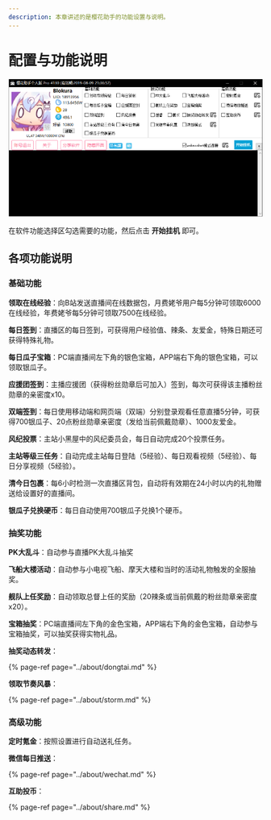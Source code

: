 ```yaml
---
description: 本章讲述的是樱花助手的功能设置与说明。
---
```


# 配置与功能说明

![&#x754C;&#x9762;&#x793A;&#x610F;&#x56FE;](../.gitbook/assets/image%20%287%29.png)

在软件功能选择区勾选需要的功能，然后点击 **开始挂机** 即可。

## 各项功能说明

### 基础功能

**领取在线经验**：向B站发送直播间在线数据包，月费姥爷用户每5分钟可领取6000在线经验，年费姥爷每5分钟可领取7500在线经验。

**每日签到**：直播区的每日签到，可获得用户经验值、辣条、友爱金，特殊日期还可获得特殊礼物。

**每日瓜子宝箱**：PC端直播间左下角的银色宝箱，APP端右下角的银色宝箱，可以领取银瓜子。

**应援团签到**：主播应援团（获得粉丝勋章后可加入）签到，每次可获得该主播粉丝勋章的亲密度x10。

**双端签到**：每日使用移动端和网页端（双端）分别登录观看任意直播5分钟，可获得700银瓜子、20点粉丝勋章亲密度（发给当前佩戴勋章）、1000友爱金。

**风纪投票**：主站小黑屋中的风纪委员会，每日自动完成20个投票任务。

**主站等级三任务**：自动完成主站每日登陆（5经验）、每日观看视频（5经验）、每日分享视频（5经验）。

**清今日包裹**：每6小时检测一次直播区背包，自动将有效期在24小时以内的礼物赠送给设置好的直播间。

**银瓜子兑换硬币**：每日自动使用700银瓜子兑换1个硬币。

### 抽奖功能

**PK大乱斗**：自动参与直播PK大乱斗抽奖

**飞船大楼活动**：自动参与小电视飞船、摩天大楼和当时的活动礼物触发的全服抽奖。

**舰队上任奖励**：自动领取总督上任的奖励（20辣条或当前佩戴的粉丝勋章亲密度x20）。

**宝箱抽奖**：PC端直播间左下角的金色宝箱，APP端右下角的金色宝箱，自动参与宝箱抽奖，可以抽奖获得实物礼品。

**抽奖动态转发**：

{% page-ref page="../about/dongtai.md" %}

**领取节奏风暴**：

{% page-ref page="../about/storm.md" %}

### 高级功能

**定时氪金**：按照设置进行自动送礼任务。

**微信每日推送**：

{% page-ref page="../about/wechat.md" %}

**互助投币**：

{% page-ref page="../about/share.md" %}


